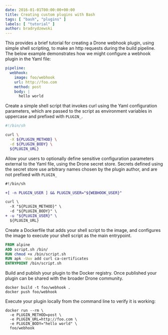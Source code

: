 ```yaml
---
date: 2016-01-01T00:00:00+00:00
title: Creating custom plugins with Bash
tags: [ "bash", "plugins" ]
labels: [ "tutorial" ]
author: bradrydzewski
---
```


This provides a brief tutorial for creating a Drone webhook plugin, using simple shell scripting, to make an http requests during the build pipeline. The below example demonstrates how we might configure a webhook plugin in the Yaml file:

```yaml
pipeline:
  webhook:
    image: foo/webhook
    url: http://foo.com
    method: post
    body: |
      hello world
```

Create a simple shell script that invokes curl using the Yaml configuration parameters, which are passed to the script as environment variables in uppercase and prefixed with `PLUGIN_`.

```sh
#!/bin/sh

curl \
  -X ${PLUGIN_METHOD} \
  -d ${PLUGIN_BODY} \
  ${PLUGIN_URL}
```

Allow your users to optionally define sensitive configuration parameters external to the Yaml file, using the Drone secret store. Secrets defined using the secret store use arbitrary names chosen by the plugin author, and are not prefixed with `PLUGIN_`

```diff
#!/bin/sh

+[ -n PLUGIN_USER ] && PLUGIN_USER="${WEBHOOK_USER}"

curl \
  -X "${PLUGIN_METHOD}" \
  -d "${PLUGIN_BODY}" \
+ -u "${PLUGIN_USER}" \
  ${PLUGIN_URL}
```

Create a Dockerfile that adds your shell script to the image, and configures the image to execute your shell script as the main entrypoint.

```dockerfile
FROM alpine
ADD script.sh /bin/
RUN chmod +x /bin/script.sh
RUN apk -Uuv add curl ca-certificates
ENTRYPOINT /bin/script.sh
```

Build and publish your plugin to the Docker registry. Once published your plugin can be shared with the broader Drone community.

```nohighlight
docker build -t foo/webhook .
docker push foo/webhook
```

Execute your plugin locally from the command line to verify it is working:

```nohighlight
docker run --rm \
  -e PLUGIN_METHOD=post \
  -e PLUGIN_URL=http://foo.com \
  -e PLUGIN_BODY="hello world" \
  foo/webhook
```
